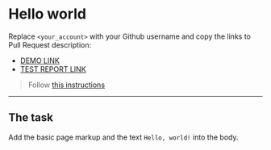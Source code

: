 # Hello world
Replace `<your_account>` with your Github username and copy the links to Pull Request description:
- [DEMO LINK](https://Zerg989.github.io/layout_hello-world/)
- [TEST REPORT LINK](https://Zerg989.github.io/layout_hello-world/report/html_report/)

> Follow [this instructions](https://mate-academy.github.io/layout_task-guideline/#how-to-solve-the-layout-tasks-on-github)
___

## The task 
Add the basic page markup and the text `Hello, world!` into the body.
